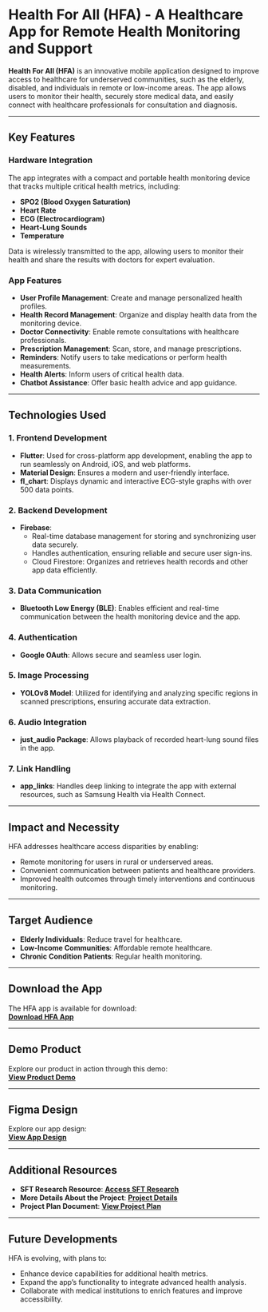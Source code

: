 # Health For All (HFA) - A Healthcare App for Remote Health Monitoring and Support

**Health For All (HFA)** is an innovative mobile application designed to improve access to healthcare for underserved communities, such as the elderly, disabled, and individuals in remote or low-income areas. The app allows users to monitor their health, securely store medical data, and easily connect with healthcare professionals for consultation and diagnosis.

---

## Key Features

### Hardware Integration
The app integrates with a compact and portable health monitoring device that tracks multiple critical health metrics, including:
- **SPO2 (Blood Oxygen Saturation)**
- **Heart Rate**
- **ECG (Electrocardiogram)**
- **Heart-Lung Sounds**
- **Temperature**

Data is wirelessly transmitted to the app, allowing users to monitor their health and share the results with doctors for expert evaluation.

### App Features
- **User Profile Management**: Create and manage personalized health profiles.
- **Health Record Management**: Organize and display health data from the monitoring device.
- **Doctor Connectivity**: Enable remote consultations with healthcare professionals.
- **Prescription Management**: Scan, store, and manage prescriptions.
- **Reminders**: Notify users to take medications or perform health measurements.
- **Health Alerts**: Inform users of critical health data.
- **Chatbot Assistance**: Offer basic health advice and app guidance.

---

## Technologies Used

### 1. **Frontend Development**
- **Flutter**: Used for cross-platform app development, enabling the app to run seamlessly on Android, iOS, and web platforms.  
- **Material Design**: Ensures a modern and user-friendly interface.  
- **fl_chart**: Displays dynamic and interactive ECG-style graphs with over 500 data points.

### 2. **Backend Development**
- **Firebase**: 
  - Real-time database management for storing and synchronizing user data securely.
  - Handles authentication, ensuring reliable and secure user sign-ins.
  - Cloud Firestore: Organizes and retrieves health records and other app data efficiently.

### 3. **Data Communication**
- **Bluetooth Low Energy (BLE)**: Enables efficient and real-time communication between the health monitoring device and the app.

### 4. **Authentication**
- **Google OAuth**: Allows secure and seamless user login.

### 5. **Image Processing**
- **YOLOv8 Model**: Utilized for identifying and analyzing specific regions in scanned prescriptions, ensuring accurate data extraction.

### 6. **Audio Integration**
- **just_audio Package**: Allows playback of recorded heart-lung sound files in the app.

### 7. **Link Handling**
- **app_links**: Handles deep linking to integrate the app with external resources, such as Samsung Health via Health Connect.

---

## Impact and Necessity
HFA addresses healthcare access disparities by enabling:
- Remote monitoring for users in rural or underserved areas.
- Convenient communication between patients and healthcare providers.
- Improved health outcomes through timely interventions and continuous monitoring.

---

## Target Audience
- **Elderly Individuals**: Reduce travel for healthcare.
- **Low-Income Communities**: Affordable remote healthcare.
- **Chronic Condition Patients**: Regular health monitoring.

---

## Download the App
The HFA app is available for download:  
[**Download HFA App**](https://drive.google.com/file/d/12APl8KQVNFzLmk2Lk6lEC6o_Q6Jbc7QD/view?usp=sharing)

---

## Demo Product
Explore our product in action through this demo:  
[**View Product Demo**](https://drive.google.com/file/d/18a_q0sjvQaTyZBtsHXaLK_Y6TH_4S4uc/view?usp=sharing)

---

## Figma Design
Explore our app design:  
[**View App Design**](https://www.figma.com/design/CVCKjBexxaHIwTamQiMnPX/HealthForAll-App)

---

## Additional Resources
- **SFT Research Resource**: [**Access SFT Research**](https://drive.google.com/drive/u/0/folders/1urGEq8EOp1WiWo0_IhsH_1f-cnUYpnIf)  
- **More Details About the Project**: [**Project Details**](https://drive.google.com/drive/u/0/folders/1dB_FHNnQ1XOn9a3TZfbFJOewPzvK6S1V)
- **Project Plan Document**: [**View Project Plan**](https://docs.google.com/spreadsheets/d/1qqJ7_EOLVirXMBo83R7SNgTPwgM9nL1LIKI39oqvpks/edit?usp=sharing)
---

## Future Developments
HFA is evolving, with plans to:
- Enhance device capabilities for additional health metrics.
- Expand the app’s functionality to integrate advanced health analysis.
- Collaborate with medical institutions to enrich features and improve accessibility.
